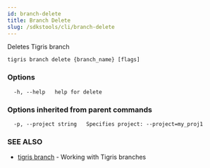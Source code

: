 ```yaml
---
id: branch-delete
title: Branch Delete
slug: /sdkstools/cli/branch-delete
---
```


Deletes Tigris branch

```
tigris branch delete {branch_name} [flags]
```

### Options

```
  -h, --help   help for delete
```

### Options inherited from parent commands

```
  -p, --project string   Specifies project: --project=my_proj1
```

### SEE ALSO

- [tigris branch](tigris_branch.md) - Working with Tigris branches
